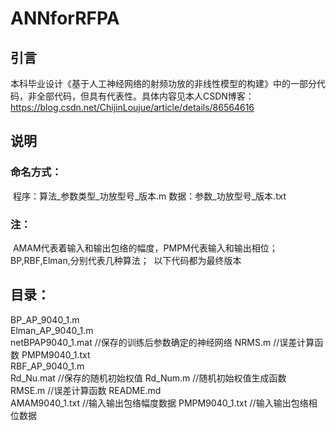 # ANNforRFPA
## 引言

本科毕业设计《基于人工神经网络的射频功放的非线性模型的构建》中的一部分代码，非全部代码，但具有代表性。具体内容见本人CSDN博客：<https://blog.csdn.net/ChijinLoujue/article/details/86564616>

## 说明
### 命名方式：
​                程序：算法_参数类型_功放型号_版本.m
​                数据：参数_功放型号_版本.txt
### 注：
​                AMAM代表着输入和输出包络的幅度，PMPM代表输入和输出相位；
​                BP,RBF,Elman,分别代表几种算法；
​                以下代码都为最终版本

## 目录：

BP_AP_9040_1.m                  
Elman_AP_9040_1.m             
netBPAP9040_1.mat             //保存的训练后参数确定的神经网络
NRMS.m                              //误差计算函数
PMPM9040_1.txt                      
RBF_AP_9040_1.m                
Rd_Nu.mat                          //保存的随机初始权值
Rd_Num.m                          //随机初始权值生成函数  
RMSE.m                              //误差计算函数
README.md  
AMAM9040_1.txt     //输入输出包络幅度数据
PMPM9040_1.txt     //输入输出包络相位数据